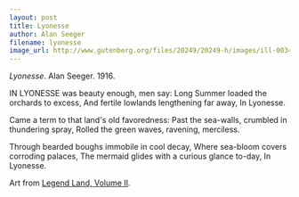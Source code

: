 ```yaml
---
layout: post
title: Lyonesse
author: Alan Seeger
filename: lyonesse
image_url: http://www.gutenberg.org/files/20249/20249-h/images/ill-0034.jpg
---
```


_Lyonesse_.  Alan Seeger.  1916.

IN LYONESSE was beauty enough, men say:
Long Summer loaded the orchards to excess,
And fertile lowlands lengthening far away,
                                          In Lyonesse.

Came a term to that land's old favoredness:
Past the sea-walls, crumbled in thundering spray,
Rolled the green waves, ravening, merciless.

Through bearded boughs immobile in cool decay,
Where sea-bloom covers corroding palaces,
The mermaid glides with a curious glance to-day,
                                          In Lyonesse.

Art from [Legend Land, Volume II](http://www.gutenberg.org/files/20249/20249-h/20249-h.htm).